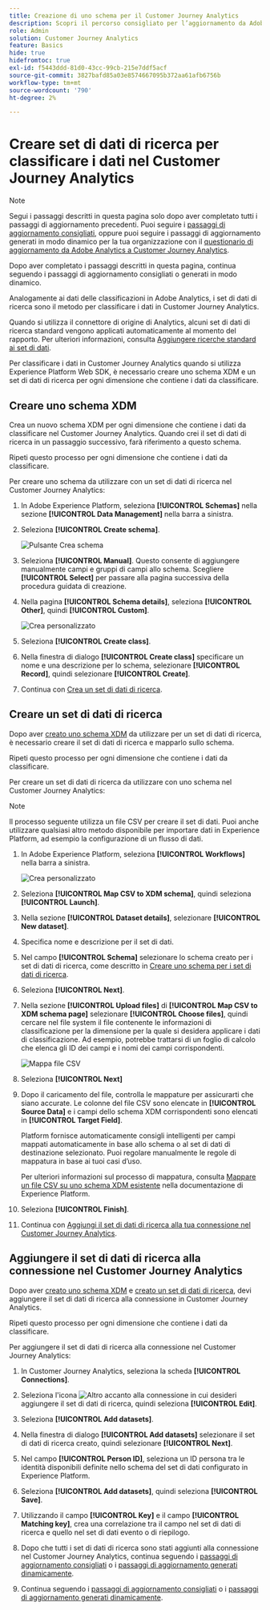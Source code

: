 ```yaml
---
title: Creazione di uno schema per il Customer Journey Analytics
description: Scopri il percorso consigliato per l’aggiornamento da Adobe Analytics a Customer Journey Analytics
role: Admin
solution: Customer Journey Analytics
feature: Basics
hide: true
hidefromtoc: true
exl-id: f5443ddd-81d0-43cc-99cb-215e7ddf5acf
source-git-commit: 3827bafd85a03e8574667095b372aa61afb6756b
workflow-type: tm+mt
source-wordcount: '790'
ht-degree: 2%

---
```


# Creare set di dati di ricerca per classificare i dati nel Customer Journey Analytics

>[!NOTE]
> 
>Segui i passaggi descritti in questa pagina solo dopo aver completato tutti i passaggi di aggiornamento precedenti. Puoi seguire i [passaggi di aggiornamento consigliati](/help/getting-started/cja-upgrade/cja-upgrade-recommendations.md#recommended-upgrade-steps-for-most-organizations), oppure puoi seguire i passaggi di aggiornamento generati in modo dinamico per la tua organizzazione con il [questionario di aggiornamento da Adobe Analytics a Customer Journey Analytics](https://gigazelle.github.io/cja-ttv/).
>
>Dopo aver completato i passaggi descritti in questa pagina, continua seguendo i passaggi di aggiornamento consigliati o generati in modo dinamico.

Analogamente ai dati delle classificazioni in Adobe Analytics, i set di dati di ricerca sono il metodo per classificare i dati in Customer Journey Analytics.

Quando si utilizza il connettore di origine di Analytics, alcuni set di dati di ricerca standard vengono applicati automaticamente al momento del rapporto. Per ulteriori informazioni, consulta [Aggiungere ricerche standard ai set di dati](/help/connections/standard-lookups.md).

Per classificare i dati in Customer Journey Analytics quando si utilizza Experience Platform Web SDK, è necessario creare uno schema XDM e un set di dati di ricerca per ogni dimensione che contiene i dati da classificare.

## Creare uno schema XDM

Crea un nuovo schema XDM per ogni dimensione che contiene i dati da classificare nel Customer Journey Analytics. Quando crei il set di dati di ricerca in un passaggio successivo, farà riferimento a questo schema.

Ripeti questo processo per ogni dimensione che contiene i dati da classificare.

Per creare uno schema da utilizzare con un set di dati di ricerca nel Customer Journey Analytics:

1. In Adobe Experience Platform, seleziona **[!UICONTROL Schemas]** nella sezione **[!UICONTROL Data Management]** nella barra a sinistra.

1. Seleziona **[!UICONTROL Create schema]**.

   ![Pulsante Crea schema](assets/schema-create.png)

1. Seleziona **[!UICONTROL Manual]**. Questo consente di aggiungere manualmente campi e gruppi di campi allo schema. Scegliere **[!UICONTROL Select]** per passare alla pagina successiva della procedura guidata di creazione.

1. Nella pagina **[!UICONTROL Schema details]**, seleziona **[!UICONTROL Other]**, quindi **[!UICONTROL Custom]**.

   ![Crea personalizzato](assets/schema-custom.png)

1. Seleziona **[!UICONTROL Create class]**.

   <!-- add screenshot -->

1. Nella finestra di dialogo **[!UICONTROL Create class]** specificare un nome e una descrizione per lo schema, selezionare **[!UICONTROL Record]**, quindi selezionare **[!UICONTROL Create]**.

1. Continua con [Crea un set di dati di ricerca](#create-a-lookup-dataset).

## Creare un set di dati di ricerca

Dopo aver [creato uno schema XDM](#create-an-xdm-schema-for-lookup-datasets) da utilizzare per un set di dati di ricerca, è necessario creare il set di dati di ricerca e mapparlo sullo schema.

Ripeti questo processo per ogni dimensione che contiene i dati da classificare.

Per creare un set di dati di ricerca da utilizzare con uno schema nel Customer Journey Analytics:

>[!NOTE]
>
>Il processo seguente utilizza un file CSV per creare il set di dati. Puoi anche utilizzare qualsiasi altro metodo disponibile per importare dati in Experience Platform, ad esempio la configurazione di un flusso di dati.

1. In Adobe Experience Platform, seleziona **[!UICONTROL Workflows]** nella barra a sinistra.

   ![Crea personalizzato](assets/lookup-dataset-workflows.png)

1. Seleziona **[!UICONTROL Map CSV to XDM schema]**, quindi seleziona **[!UICONTROL Launch]**.

1. Nella sezione **[!UICONTROL Dataset details]**, selezionare **[!UICONTROL New dataset]**.

1. Specifica nome e descrizione per il set di dati.

1. Nel campo **[!UICONTROL Schema]** selezionare lo schema creato per i set di dati di ricerca, come descritto in [Creare uno schema per i set di dati di ricerca](#create-a-schema-for-lookup-datasets).

1. Seleziona **[!UICONTROL Next]**.

1. Nella sezione **[!UICONTROL Upload files]** di **[!UICONTROL Map CSV to XDM schema page]** selezionare **[!UICONTROL Choose files]**, quindi cercare nel file system il file contenente le informazioni di classificazione per la dimensione per la quale si desidera applicare i dati di classificazione. Ad esempio, potrebbe trattarsi di un foglio di calcolo che elenca gli ID dei campi e i nomi dei campi corrispondenti. <!-- correct? How can I better explain what this file is?-->

   ![Mappa file CSV](assets/lookup-map-csv.png)

1. Seleziona **[!UICONTROL Next]**

1. Dopo il caricamento del file, controlla le mappature per assicurarti che siano accurate. Le colonne del file CSV sono elencate in **[!UICONTROL Source Data]** e i campi dello schema XDM corrispondenti sono elencati in **[!UICONTROL Target Field]**.

   Platform fornisce automaticamente consigli intelligenti per campi mappati automaticamente in base allo schema o al set di dati di destinazione selezionato. Puoi regolare manualmente le regole di mappatura in base ai tuoi casi d’uso.

   Per ulteriori informazioni sul processo di mappatura, consulta [Mappare un file CSV su uno schema XDM esistente](https://experienceleague.adobe.com/en/docs/experience-platform/ingestion/tutorials/map-csv/existing-schema) nella documentazione di Experience Platform.

1. Seleziona **[!UICONTROL Finish]**.

1. Continua con [Aggiungi il set di dati di ricerca alla tua connessione nel Customer Journey Analytics](#add-the-lookup-dataset-to-your-connection-in-customer-journey-analytics).

## Aggiungere il set di dati di ricerca alla connessione nel Customer Journey Analytics

Dopo aver [creato uno schema XDM](#create-an-xdm-schema-for-lookup-datasets) e [creato un set di dati di ricerca](#create-a-lookup-dataset), devi aggiungere il set di dati di ricerca alla connessione in Customer Journey Analytics.

Ripeti questo processo per ogni dimensione che contiene i dati da classificare.

Per aggiungere il set di dati di ricerca alla connessione nel Customer Journey Analytics:

1. In Customer Journey Analytics, seleziona la scheda **[!UICONTROL Connections]**.

1. Seleziona l&#39;icona ![Altro](assets/More.svg) accanto alla connessione in cui desideri aggiungere il set di dati di ricerca, quindi seleziona **[!UICONTROL Edit]**.

   <!-- add screenshot -->

1. Seleziona **[!UICONTROL Add datasets]**.

1. Nella finestra di dialogo **[!UICONTROL Add datasets]** selezionare il set di dati di ricerca creato, quindi selezionare **[!UICONTROL Next]**.

1. Nel campo **[!UICONTROL Person ID]**, seleziona un ID persona tra le identità disponibili definite nello schema del set di dati configurato in Experience Platform. <!-- fill out other fields? -->

1. Seleziona **[!UICONTROL Add datasets]**, quindi seleziona **[!UICONTROL Save]**.

1. Utilizzando il campo **[!UICONTROL Key]** e il campo **[!UICONTROL Matching key]**, crea una correlazione tra il campo nel set di dati di ricerca e quello nel set di dati evento o di riepilogo.

1. Dopo che tutti i set di dati di ricerca sono stati aggiunti alla connessione nel Customer Journey Analytics, continua seguendo i [passaggi di aggiornamento consigliati](/help/getting-started/cja-upgrade/cja-upgrade-recommendations.md#recommended-upgrade-steps-for-most-organizations) o i [passaggi di aggiornamento generati dinamicamente](https://gigazelle.github.io/cja-ttv/).

1. Continua seguendo i [passaggi di aggiornamento consigliati](/help/getting-started/cja-upgrade/cja-upgrade-recommendations.md#recommended-upgrade-steps-for-most-organizations) o i [passaggi di aggiornamento generati dinamicamente](https://gigazelle.github.io/cja-ttv/).

